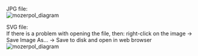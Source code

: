 JPG file: <br/>
![mozerpol_diagram](https://github.com/mozerpol/learningRISC-V/assets/43972902/a5ed7c68-6da0-4e57-843a-c85caea127de)

SVG file: <br/>
If there is a problem with opening the file, then: right-click on the image ->
Save Image As... -> Save to disk and open in web browser <br/>
![mozerpol_diagram](https://github.com/mozerpol/learningRISC-V/assets/43972902/40337c5a-141e-4c62-abed-24e6e374abff)

